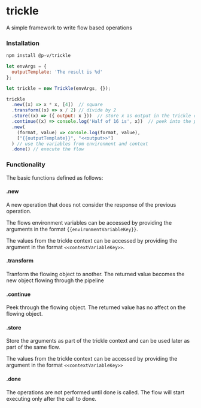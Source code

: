 # trickle

A simple framework to write flow based operations

### Installation

```bash
npm install @p-v/trickle
```

```javascript
let envArgs = {
  outputTemplate: 'The result is %d'
};

let trickle = new Trickle(envArgs, {});

trickle
  .new((x) => x * x, [4])  // square
  .transform((x) => x / 2) // divide by 2
  .store((x) => ({ output: x }))  // store x as output in the trickle context
  .continue((x) => console.log('Half of 16 is', x))  // peek into the pipeline and log the value of x
  .new(
    (format, value) => console.log(format, value),
    ["{{outputTemplate}}", "<<output>>"]
  ) // use the variables from environment and context 
  .done() // execute the flow
```

### Functionality 

The basic functions defined as follows:

#### .new

A new operation that does not consider the response of the previous operation.

The flows environment variables can be accessed by providing the arguments in the format `{{environmentVariableKey}}`.

The values from the trickle context can be accessed by providing the argument in the format `<<contextVariableKey>>`.

#### .transform

Tranform the flowing object to another. The returned value becomes the new object flowing through the pipeline

#### .continue

Peek through the flowing object. The returned value has no affect on the flowing object.

#### .store

Store the arguments as part of the trickle context and can be used later as part of the same flow.

The values from the trickle context can be accessed by providing the argument in the format `<<contextVariableKey>>`

#### .done

The operations are not performed until done is called. The flow will start executing only after the call to done.

